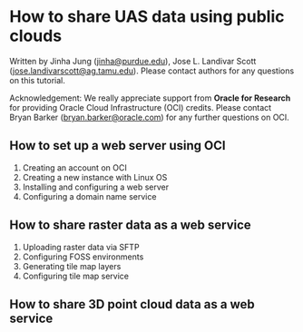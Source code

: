 # How to share UAS data using public clouds 

Written by Jinha Jung (jinha@purdue.edu), Jose L. Landivar Scott (jose.landivarscott@ag.tamu.edu).
Please contact authors for any questions on this tutorial.

Acknowledgement: We really appreciate support from **Oracle for Research** for providing Oracle Cloud Infrastructure (OCI) credits. Please contact Bryan Barker (bryan.barker@oracle.com) for any further questions on OCI. 

## How to set up a web server using OCI

1. Creating an account on OCI
2. Creating a new instance with Linux OS
3. Installing and configuring a web server
4. Configuring a domain name service

## How to share raster data as a web service

1. Uploading raster data via SFTP
2. Configuring FOSS environments
3. Generating tile map layers
4. Configuring tile map service

## How to share 3D point cloud data as a web service
